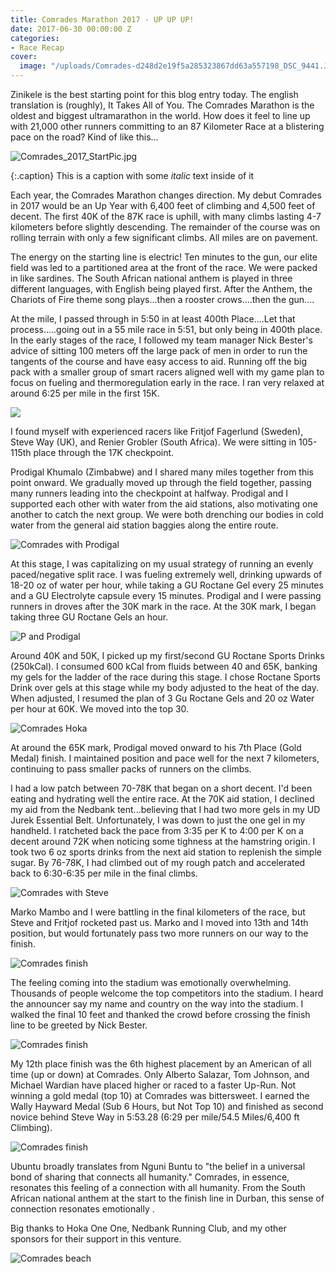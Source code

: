 ```yaml
---
title: Comrades Marathon 2017 - UP UP UP!
date: 2017-06-30 00:00:00 Z
categories:
- Race Recap
cover:
  image: "/uploads/Comrades-d248d2e19f5a285323867dd63a557198_DSC_9441.JPG"
---
```


Zinikele is the best starting point for this blog entry today. The english translation is (roughly), It Takes All of You. The Comrades Marathon is the oldest and biggest ultramarathon in the world. How does it feel to line up with 21,000 other runners committing to an 87 Kilometer Race at a blistering pace on the road? Kind of like this…

![Comrades_2017_StartPic.jpg](/uploads/Comrades_2017_StartPic.jpg)

{:.caption}
This is a caption with some *italic* text inside of it

Each year, the Comrades Marathon changes direction. My debut Comrades in 2017 would be an Up Year with 6,400 feet of climbing and 4,500 feet of decent. The first 40K of the 87K race is uphill, with many climbs lasting 4-7 kilometers before slightly descending. The remainder of the course was on rolling terrain with only a few significant climbs. All miles are on pavement.

The energy on the starting line is electric! Ten minutes to the gun, our elite field was led to a partitioned area at the front of the race. We were packed in like sardines. The South African national anthem is played in three different languages, with English being played first. After the Anthem, the Chariots of Fire theme song plays...then a rooster crows....then the gun....

At the mile, I passed through in 5:50 in at least 400th Place....Let that process.....going out in a 55 mile race in 5:51, but only being in 400th place. In the early stages of the race, I followed my team manager Nick Bester's advice of sitting 100 meters off the large pack of men in order to run the tangents of the course and have easy access to aid. Running off the big pack with a smaller group of smart racers aligned well with my game plan to focus on fueling and thermoregulation early in the race. I ran very relaxed at around 6:25 per mile in the first 15K.

![](/uploads/Comrades-7e94d71c3c01debadeab5b500cd085eb_DSC_4032.JPG)

I found myself with experienced racers like Fritjof Fagerlund (Sweden), Steve Way (UK), and Renier Grobler (South Africa). We were sitting in 105-115th place through the 17K checkpoint.

Prodigal Khumalo (Zimbabwe) and I shared many miles together from this point onward. We gradually moved up through the field together, passing many runners leading into the checkpoint at halfway. Prodigal and I supported each other with water from the aid stations, also motivating one another to catch the next group. We were both drenching our bodies in cold water from the general aid station baggies along the entire route.

![Comrades with Prodigal](/uploads/Comrades-with-Prodigal.jpg)

At this stage, I was capitalizing on my usual strategy of running an evenly paced/negative split race. I was fueling extremely well, drinking upwards of 18-20 oz of water per hour, while taking a GU Roctane Gel every 25 minutes and a GU Electrolyte capsule every 15 minutes. Prodigal and I were passing runners in droves after the 30K mark in the race. At the 30K mark, I began taking three GU Roctane Gels an hour.

![P and Prodigal](/uploads/Comrades-P-and-Prodigal.jpg)

Around 40K and 50K, I picked up my first/second GU Roctane Sports Drinks (250kCal). I consumed 600 kCal from fluids between 40 and 65K, banking my gels for the ladder of the race during this stage. I chose Roctane Sports Drink over gels at this stage while my body adjusted to the heat of the day. When adjusted, I resumed the plan of 3 Gu Roctane Gels and 20 oz Water per hour at 60K. We moved into the top 30.

![Comrades Hoka](/uploads/Comrades-Hoka.jpg)

At around the 65K mark, Prodigal moved onward to his 7th Place (Gold Medal) finish. I maintained position and pace well for the next 7 kilometers, continuing to pass smaller packs of runners on the climbs.

I had a low patch between 70-78K that began on a short decent. I'd been eating and hydrating well the entire race. At the 70K aid station, I declined my aid from the Nedbank tent...believing that I had two more gels in my UD Jurek Essential Belt. Unfortunately, I was down to just the one gel in my handheld. I ratcheted back the pace from 3:35 per K to 4:00 per K on a decent around 72K when noticing some tighness at the hamstring origin. I took two 6 oz sports drinks from the next aid station to replenish the simple sugar. By 76-78K, I had climbed out of my rough patch and accelerated back to 6:30-6:35 per mile in the final climbs.

![Comrades with Steve](/uploads/Comrades-with-Steve.jpg)

Marko Mambo and I were battling in the final kilometers of the race, but Steve and Fritjof rocketed past us. Marko and I moved into 13th and 14th position, but would fortunately pass two more runners on our way to the finish.

![Comrades finish](/uploads/Comrades-d248d2e19f5a285323867dd63a557198_DSC_9441.JPG)

The feeling coming into the stadium was emotionally overwhelming. Thousands of people welcome the top competitors into the stadium. I heard the announcer say my name and country on the way into the stadium. I walked the final 10 feet and thanked the crowd before crossing the finish line to be greeted by Nick Bester.

![Comrades finish](/uploads/Comrades-Finish-02.JPG)

My 12th place finish was the 6th highest placement by an American of all time (up or down) at Comrades. Only Alberto Salazar, Tom Johnson, and Michael Wardian have placed higher or raced to a faster Up-Run. Not winning a gold medal (top 10) at Comrades was bittersweet. I earned the Wally Hayward Medal (Sub 6 Hours, but Not Top 10) and finished as second novice behind Steve Way in 5:53.28 (6:29 per mile/54.5 Miles/6,400 ft Climbing).

![Comrades finish](/uploads/Comrades-Finish.JPG)

Ubuntu broadly translates from Nguni Buntu to "the belief in a universal bond of sharing that connects all humanity." Comrades, in essence, resonates this feeling of a connection with all humanity. From the South African national anthem at the start to the finish line in Durban, this sense of connection resonates emotionally .

Big thanks to Hoka One One, Nedbank Running Club, and my other sponsors for their support in this venture.

![Comrades beach](/uploads/Comrades-Beach.JPG)
